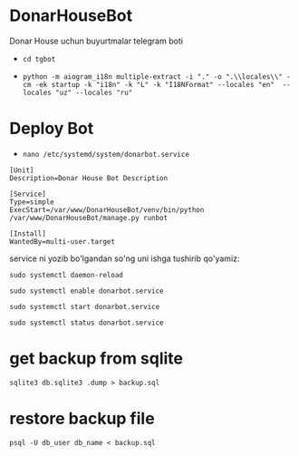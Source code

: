 # DonarHouseBot
Donar House uchun buyurtmalar telegram boti


- `cd tgbot`

- `python -m aiogram_i18n multiple-extract -i "." -o ".\\locales\\" -cm -ek startup -k "i18n" -k "L" -k "I18NFormat" --locales "en"  --locales "uz" --locales "ru" `


# Deploy Bot
- `nano /etc/systemd/system/donarbot.service`

```shell
[Unit]
Description=Donar House Bot Description

[Service]
Type=simple
ExecStart=/var/www/DonarHouseBot/venv/bin/python  /var/www/DonarHouseBot/manage.py runbot

[Install]
WantedBy=multi-user.target
```

service ni yozib bo'lgandan so'ng uni ishga tushirib qo'yamiz:

`sudo systemctl daemon-reload`

`sudo systemctl enable donarbot.service`

`sudo systemctl start donarbot.service`

`sudo systemctl status donarbot.service`

# get backup from sqlite
`sqlite3 db.sqlite3 .dump > backup.sql`

# restore backup file
`psql -U db_user db_name < backup.sql`